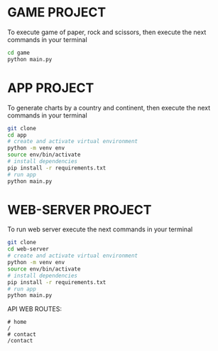 # GAME PROJECT

To execute game of paper, rock and scissors, then execute the next commands in your terminal

```sh
cd game
python main.py
```

# APP PROJECT

To generate charts by a country and continent, then execute the next commands in your terminal

```sh
git clone
cd app
# create and activate virtual environment
python -m venv env
source env/bin/activate
# install dependencies
pip install -r requirements.txt
# run app
python main.py
```

# WEB-SERVER PROJECT

To run web server execute the next commands in your terminal

```sh
git clone
cd web-server
# create and activate virtual environment
python -m venv env
source env/bin/activate
# install dependencies
pip install -r requirements.txt
# run app
python main.py
```
API WEB ROUTES:

```
# home
/
# contact
/contact
```
